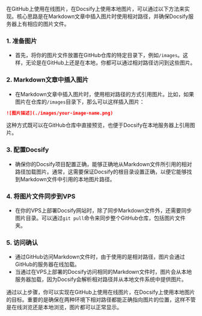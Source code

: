 在GitHub上使用在线图片，在Docsify上使用本地图片，可以通过以下方法来实现。核心思路是在Markdown文章中插入图片时使用相对路径，并确保Docsify服务器上有相应的图片文件。

### 1. 准备图片

- 首先，将你的图片文件放置在GitHub仓库的特定目录下，例如`/images`。这样，无论是在GitHub上还是在本地，你都可以通过相对路径访问到这些图片。

### 2. Markdown文章中插入图片

- 在Markdown文章中插入图片时，使用相对路径的方式引用图片。比如，如果图片在仓库的`/images`目录下，那么可以这样插入图片：

```markdown
![图片描述](./images/your-image-name.png)
```

这种方式既可以在GitHub仓库中直接预览，也便于Docsify在本地服务器上引用图片。

### 3. 配置Docsify

- 确保你的Docsify项目配置正确，能够正确地从Markdown文件所引用的相对路径加载图片。通常，这需要保证Docsify的根目录设置正确，以便它能够找到Markdown文件中引用的本地图片路径。

### 4. 将图片文件同步到VPS

- 在你的VPS上部署Docsify网站时，除了同步Markdown文件外，还需要同步图片目录。可以通过`git pull`命令来同步整个GitHub仓库，包括图片文件夹。

### 5. 访问确认

- 通过GitHub访问Markdown文件时，由于使用的是相对路径，图片会通过GitHub的服务器在线加载。
- 当通过在VPS上部署的Docsify访问相同的Markdown文件时，图片会从本地服务器加载，因为Docsify会解析相对路径并从本地文件系统中提供图片。

通过以上步骤，你可以实现在GitHub上使用在线图片，在Docsify上使用本地图片的目标。重要的是确保在两种环境下相对路径都能正确指向图片的位置，这样不管是在线浏览还是本地浏览，图片都可以正常显示。